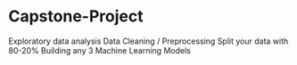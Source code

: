 # Capstone-Project
Exploratory data analysis     Data Cleaning / Preprocessing      Split your data with 80-20%     Building any 3 Machine Learning Models
